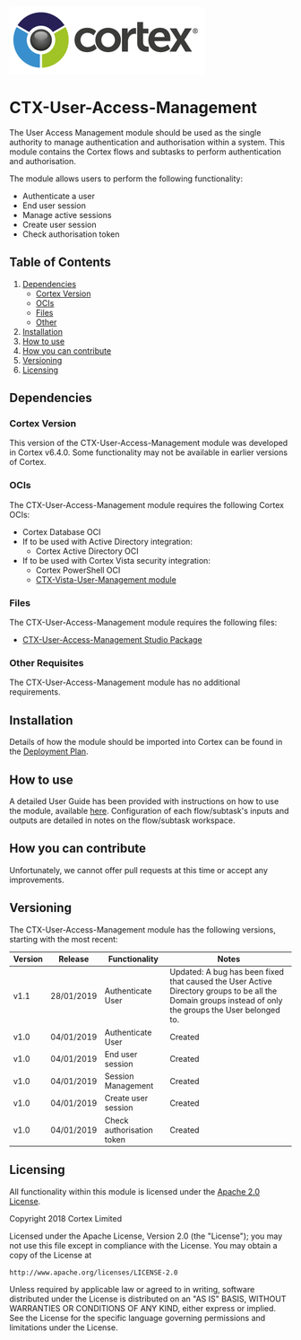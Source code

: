 ﻿<a href="https://www.cortex-ia.co.uk/" target="_blank"><img src="https://github.com/CortexIATest/CTXImages/blob/master/Cortex-350-120.png" alt="Welcome to Cortex!" width="350" height="120" border="0"></a>

# CTX-User-Access-Management
The User Access Management module should be used as the single authority to manage authentication and authorisation within a system. This module contains the Cortex flows and subtasks to perform authentication and authorisation. 

The module allows users to perform the following functionality:
* Authenticate a user
* End user session
* Manage active sessions
* Create user session
* Check authorisation token

## Table of Contents
1) [Dependencies](#dependencies)
    * [Cortex Version](#cortex-version)
    * [OCIs](#ocis)
    * [Files](#files)
    * [Other](#other)
1) [Installation](#installation)
1) [How to use](#how-to-use)
1) [How you can contribute](#how-you-can-contribute)
1) [Versioning](#versioning)
1) [Licensing](#licensing)

## Dependencies
### Cortex Version
This version of the CTX-User-Access-Management module was developed in Cortex v6.4.0. Some functionality may not be available in earlier versions of Cortex.

### OCIs
The CTX-User-Access-Management module requires the following Cortex OCIs:
* Cortex Database OCI
* If to be used with Active Directory integration:
	* Cortex Active Directory OCI 
* If to be used with Cortex Vista security integration:
	* Cortex PowerShell OCI
	* [CTX-Vista-User-Management module]()


### Files
The CTX-User-Access-Management module requires the following files:
* [CTX-User-Access-Management Studio Package]()

### Other Requisites
The CTX-User-Access-Management module has no additional requirements.

## Installation
Details of how the module should be imported into Cortex can be found in the [Deployment Plan](#Installation).

## How to use
A detailed User Guide has been provided with instructions on how to use the module, available [here](). Configuration of each flow/subtask's inputs and outputs are detailed in notes on the flow/subtask workspace.

## How you can contribute
Unfortunately, we cannot offer pull requests at this time or accept any improvements.

## Versioning
The CTX-User-Access-Management module has the following versions, starting with the most recent:

Version | Release | Functionality | Notes
------------ | ------------- | ----------- | -----------
v1.1 | 28/01/2019 | Authenticate User | Updated: A bug has been fixed that caused the User Active Directory groups to be all the Domain groups instead of only the groups the User belonged to.
v1.0 | 04/01/2019 | Authenticate User | Created
v1.0 | 04/01/2019 | End user session | Created
v1.0 | 04/01/2019 | Session Management| Created
v1.0 | 04/01/2019 | Create user session | Created
v1.0 | 04/01/2019 | Check authorisation token | Created

## Licensing
All functionality within this module is licensed under the [Apache 2.0 License](https://www.apache.org/licenses/LICENSE-2.0).

Copyright 2018 Cortex Limited

Licensed under the Apache License, Version 2.0 (the "License");
you may not use this file except in compliance with the License.
You may obtain a copy of the License at

    http://www.apache.org/licenses/LICENSE-2.0

Unless required by applicable law or agreed to in writing, software
distributed under the License is distributed on an "AS IS" BASIS,
WITHOUT WARRANTIES OR CONDITIONS OF ANY KIND, either express or implied.
See the License for the specific language governing permissions and
limitations under the License.